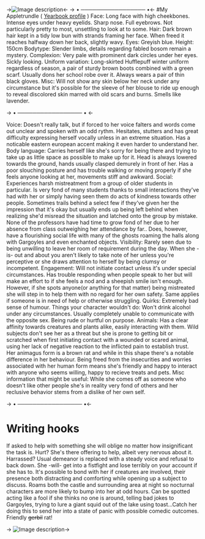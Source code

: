 ->![Image description](https://i.imgur.com/iqnbMge.png)<-
-> • ───────────────── •<-
#My Appletrundle 
( [Yearbook profile](https://i.imgur.com/CYhVHGQ.png) )
Face: Long face with high cheekbones. Intense eyes under heavy eyelids.  Sharp nose. Full eyebrows. Not particularly pretty to most, unsettling to look at to some.
Hair: Dark brown hair kept in a tidy low bun with strands framing her face. When freed it reaches halfway down her back, slightly wavy.
Eyes: Greyish blue.
Height: 150cm
Bodytype: Slender limbs, details regarding fabled bosom remain a mystery.
Complexion: Very pale with prominent dark circles under her eyes. Sickly looking.
Uniform variation: Long-skirted Hufflepuff winter uniform regardless of season, a pair of sturdy brown boots combined with a green scarf. Usually dons her school robe over it. Always wears a pair of thin black gloves.
Misc: Will not show any skin below her neck under any circumstance but it's possible for the sleeve of her blouse to ride up enough to reveal discolored skin marred with old scars and burns. Smells like lavender.

-> • ───────────────── • <-

Voice: Doesn't really talk, but if forced to her voice falters and words come out unclear and spoken with an odd rythm. Hesitates, stutters and has great difficulty expressing herself vocally unless in an extreme situation. Has a noticable eastern european accent making it even harder to understand her.
Body language: Carries herself like she's sorry for being there and trying to take up as little space as possible to make up for it. Head is always lowered towards the ground, hands usually clasped demurely in front of her. Has a poor slouching posture and has trouble walking or moving properly if she feels anyone looking at her, movements stiff and awkward.
Social: Experiences harsh mistreatment from a group of older students in particular. Is very fond of many students thanks to small interactions they've had with her or simply having seen them do acts of kindness towards other people. Sometimes trails behind a select few if they've given her the impression that it's okay but usually ends up being left behind when realizing she'd misread the situation and latched onto the group by mistake. None of the professors have had time to grow fond of her due to her absence from class outweighing her attendance by far.. Does, however, have a flourishing social life with many of the ghosts roaming the halls along with Gargoyles and even enchanted objects. 
Visibility: Rarely seen due to being unwilling to leave her room of requirement during the day. When she -is- out and about you aren't likely to take note of her unless you're perceptive or she draws attention to herself by being clumsy or incompetent.
Engagement: Will not initiate contact unless it's under special circumstances. Has trouble responding when people speak to her but will make an effort to if she feels a nod and a sheepish smile isn't enough. However, if she spots anyone(or anything for that matter) being mistreated she will step in to help them with no regard for her own safety. Same applies if someone is in need of help or otherwise struggling.
Quirks: Extremely bad sense of humour. 
Things your character wouldn't do: Won't drink alcohol under any circumstances. Usually completely unable to communicate with the opposite sex. Being rude or hurtful on purpose.
Animals: Has a clear affinity towards creatures and plants alike, easily interacting with them. Wild subjects don't see her as a threat but she is prone to getting bit or scratched when first initiating contact with a wounded or scared animal, using her lack of negative reaction to the inflicted pain to establish trust. Her animagus form is a brown rat and while in this shape there's a notable difference in her behaviour. Being freed from the insecurities and worries associated with her human form means she's friendly and happy to interact with anyone who seems willing, happy to recieve treats and pets. 
Misc information that might be useful: While she comes off as someone who doesn't like other people she's in reality very fond of others and her reclusive behavior stems from a dislike of her own self.

-> • ───────────────── •<-

# Writing hooks
If asked to help with something she will oblige no matter how insignificant the task is.
Hurt? She's there offering to help, albeit very nervous about it.
Harrassed? Usual demeanor is replaced with a steady voice and refusal to back down. She -will- get into a fistfight and lose terribly on your account if she has to.
It's possible to bond with her if creatures are involved, their presence both distracting and comforting while opening up a subject to discuss.
Roams both the castle and surrounding area at night so nocturnal characters are more likely to bump into her at odd hours.
Can be spotted acting like a fool if she thinks no one is around, telling bad jokes to Gargoyles, trying to lure a giant squid out of the lake using toast...Catch her doing this to send her into a state of panic with possible comedic outcomes.
Friendly ~~gerbil~~ rat! 

-> ![Image description](https://i.imgur.com/LJ87wv8.png)->